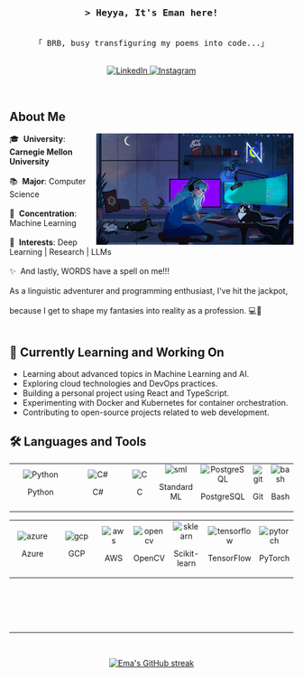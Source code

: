 
<!-- Intro  -->
<h3 align="center">
        <samp>&gt; Heyya, It's Eman here!
        </samp>
</h3>

<p align="center"> 
  <samp>
    <br>
    「 BRB, busy transfiguring my poems into code...」
    <br>
    <br>
  </samp>
</p>

<p align="center">
  <a href="https://www.linkedin.com/in/emaans5056/" target="_blank">
    <img src="https://img.shields.io/badge/LinkedIn-0077B5?style=for-the-badge&logo=linkedin&logoColor=white" alt="LinkedIn"/>
  </a>
  <a href="https://www.instagram.com/emaans42/" target="_blank">
    <img src="https://img.shields.io/badge/Instagram-fe4164?style=for-the-badge&logo=instagram&logoColor=white" alt="Instagram" />
  </a> 
</p>
<br />

<!-- About Section -->
## About Me

<p>
  <img align="right" width="350" src="/assets/gamergirl.gif" alt="Coding gif" />
  🎓 &nbsp;<strong>University</strong>: <strong>Carnegie Mellon University</strong><br/><br/> 
  📚 &nbsp;<strong>Major</strong>: Computer Science <br/><br/>
  🧠 &nbsp;<strong>Concentration</strong>: Machine Learning <br/><br/>
  🌟 &nbsp;<strong>Interests</strong>: Deep Learning | Research | LLMs <br/><br/>
  ✨ &nbsp;And lastly, WORDS have a spell on me!!! <br/><br/>
  As a linguistic adventurer and programming enthusiast, I've hit the jackpot, <br/><br/>
  because I get to shape my fantasies into reality as a profession. 💻🚀<br/><br/>
</p>

<!-- Currently Learning and Working On Section -->
## 🌱 Currently Learning and Working On

- Learning about advanced topics in Machine Learning and AI.
- Exploring cloud technologies and DevOps practices.
- Building a personal project using React and TypeScript.
- Experimenting with Docker and Kubernetes for container orchestration.
- Contributing to open-source projects related to web development.

<!-- Languages and Tools Section -->
## 🛠️ Languages and Tools

<p align="center">
  <table>
    <tr>
      <td align="center" style="width: 40.0%;">
        <img src="https://skillicons.dev/icons?i=py" alt="Python" width="80"/>
        <p>Python</p>
      </td>
      <td align="center" style="width: 40%;">
        <img src="https://skillicons.dev/icons?i=cs" alt="C#" width="80"/>
        <p>C#</p>
      </td>
      <td align="center" style="width: 40%;">
        <img src="https://skillicons.dev/icons?i=c" alt="C" width="80"/>
        <p>C</p>
      </td>
      <td align="center" style="width: 40%;">
        <img src="https://smlnj.org/images/smlnj-logo.png" alt="sml" width="80"/>
        <p>Standard ML</p>
      </td>
      <td align="center" style="width: 40%;">
        <img src="https://skillicons.dev/icons?i=postgres" alt="PostgreSQL" width="80"/>
        <p>PostgreSQL</p>
      </td>
      <td align="center" style="width: 40%;">
        <img src="https://skillicons.dev/icons?i=git" alt="git" width="80"/>
        <p>Git</p>
      </td>
      <td align="center" style="width: 40%;">
        <img src="https://skillicons.dev/icons?i=bash" alt="bash" width="80"/>
        <p>Bash</p>
      </td>
    </tr>
  </table>
</p>

<p align="center">
  <table>
    <tr>
      <td align="center" style="width: 40%;">
        <img src="https://skillicons.dev/icons?i=azure" alt="azure" width="80"/>
        <p>Azure</p>
      </td>
      <td align="center" style="width: 40%;">
        <img src="https://skillicons.dev/icons?i=gcp" alt="gcp" width="80"/>
        <p>GCP</p>
      </td>
      <td align="center" style="width: 40%;">
        <img src="https://skillicons.dev/icons?i=aws" alt="aws" width="80"/>
        <p>AWS</p>
      </td>
      <td align="center" style="width: 40%;">
        <img src="https://skillicons.dev/icons?i=opencv" alt="opencv" width="80"/>
        <p>OpenCV</p>
      </td>
      <td align="center" style="width: 40%;">
        <img src="https://skillicons.dev/icons?i=sklearn" alt="sklearn" width="80"/>
        <p>Scikit-learn</p>
      </td>
      <td align="center" style="width: 40%;">
        <img src="https://skillicons.dev/icons?i=tensorflow" alt="tensorflow" width="80"/>
        <p>TensorFlow</p>
      </td>
      <td align="center" style="width: 40%;">
        <img src="https://skillicons.dev/icons?i=pytorch" alt="pytorch" width="80"/>
        <p>PyTorch</p>
      </td>
    </tr>
  </table>
</p>




<br/>
<br/>
<br/>

<br/>
<hr/>
<br/>

<p align="center">
  <a href="https://github.com/Ema-Ans">
    <img src="https://github-readme-streak-stats.herokuapp.com/?user=Ema-Ans&theme=radical&border=7F3FBF&background=0D1117" alt="Ema's GitHub streak"/>
  </a>
</p>

<p align="center">
  <a href="https://github.com/Ema-Ans">
    <img src="https://github-profile-summary-cards.vercel.app/api/cards/profile-details?username=Ema-Ans&

